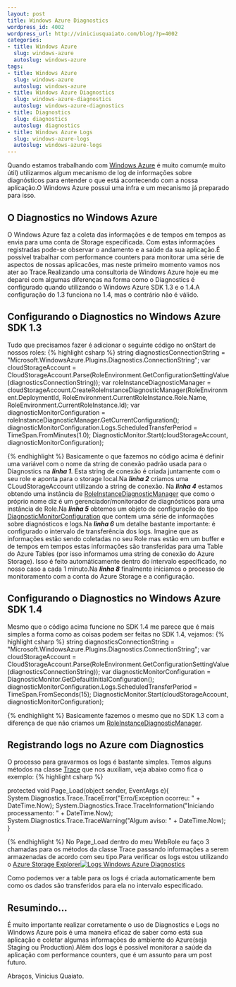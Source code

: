 ```yaml
--- 
layout: post
title: Windows Azure Diagnostics
wordpress_id: 4002
wordpress_url: http://viniciusquaiato.com/blog/?p=4002
categories: 
- title: Windows Azure
  slug: windows-azure
  autoslug: windows-azure
tags: 
- title: Windows Azure
  slug: windows-azure
  autoslug: windows-azure
- title: Windows Azure Diagnostics
  slug: windows-azure-diagnostics
  autoslug: windows-azure-diagnostics
- title: Diagnostics
  slug: diagnostics
  autoslug: diagnostics
- title: Windows Azure Logs
  slug: windows-azure-logs
  autoslug: windows-azure-logs
---
```

Quando estamos trabalhando com [Windows Azure](http://viniciusquaiato.com/blog/category/windows-azure/) é muito comum(e muito útil) utilizarmos algum mecanismo de log de informações sobre diagnósticos para entender o que está acontecendo com a nossa aplicação.O Windows Azure possui uma infra e um mecanismo já preparado para isso.

## O Diagnostics no Windows Azure
O Windows Azure faz a coleta das informações e de tempos em tempos as envia para uma conta de Storage especificada. Com estas informações registradas pode-se observar o andamento e a saúde da sua aplicação.É possível trabalhar com performance counters para monitorar uma série de aspectos de nossas aplicacões, mas neste primeiro momento vamos nos ater ao Trace.Realizando uma consultoria de Windows Azure hoje eu me deparei com algumas diferenças na forma como o Diagnostics é configurado quando utilizando o Windows Azure SDK 1.3 e o 1.4.A configuração do 1.3 funciona no 1.4, mas o contrário não é válido.

## Configurando o Diagnostics no Windows Azure SDK 1.3
Tudo que precisamos fazer é adicionar o seguinte código no onStart de nossos roles:
{% highlight csharp %}
string diagnosticsConnectionString = "Microsoft.WindowsAzure.Plugins.Diagnostics.ConnectionString";
var cloudStorageAccount = CloudStorageAccount.Parse(RoleEnvironment.GetConfigurationSettingValue(diagnosticsConnectionString));
var roleInstanceDiagnosticManager = cloudStorageAccount.CreateRoleInstanceDiagnosticManager(RoleEnvironment.DeploymentId, RoleEnvironment.CurrentRoleInstance.Role.Name, RoleEnvironment.CurrentRoleInstance.Id);
var diagnosticMonitorConfiguration = roleInstanceDiagnosticManager.GetCurrentConfiguration();
    diagnosticMonitorConfiguration.Logs.ScheduledTransferPeriod = TimeSpan.FromMinutes(1.0);
    DiagnosticMonitor.Start(cloudStorageAccount, diagnosticMonitorConfiguration);
    
{% endhighlight %}
Basicamente o que fazemos no código acima é definir uma variável com o nome da string de conexão padrão usada para o Diagnostics na **_linha 1_**. Esta string de conexão é criada juntamente com o seu role e aponta para o storage local.Na **_linha 2_** criamos uma CLoudStorageAccount utilizando a string de conexão. Na **_linha 4_** estamos obtendo uma instância de [RoleInstanceDiagnosticManager](http://msdn.microsoft.com/en-us/library/microsoft.windowsazure.diagnostics.management.roleinstancediagnosticmanager.aspx) que como o próprio nome diz é um gerenciador/monitorador de diagnósticos para uma instância de Role.Na **_linha 5_** obtemos um objeto de configuração do tipo [DiagnosticMonitorConfiguration](http://msdn.microsoft.com/en-us/library/ee773149.aspx) que contem uma série de informações sobre diagnósticos e logs.Na **_linha 6_** um detalhe bastante importante: é configurado o intervalo de transferência dos logs. Imagine que as informações estão sendo coletadas no seu Role mas estão em um buffer e de tempos em tempos estas informações são transferidas para uma Table do Azure Tables (por isso informamos uma string de conexão do Azure Storage). Isso é feito automáticamente dentro do intervalo especificado, no nosso caso a cada 1 minuto.Na **_linha 8_** finalmente iniciamos o processo de monitoramento com a conta do Azure Storage e a configuração.

## Configurando o Diagnostics no Windows Azure SDK 1.4
Mesmo que o código acima funcione no SDK 1.4 me parece que é mais simples a forma como as coisas podem ser feitas no SDK 1.4, vejamos:
{% highlight csharp %}
string diagnosticsConnectionString = "Microsoft.WindowsAzure.Plugins.Diagnostics.ConnectionString";
var cloudStorageAccount = CloudStorageAccount.Parse(RoleEnvironment.GetConfigurationSettingValue(diagnosticsConnectionString));
var diagnosticMonitorConfiguration = DiagnosticMonitor.GetDefaultInitialConfiguration();
    diagnosticMonitorConfiguration.Logs.ScheduledTransferPeriod = TimeSpan.FromSeconds(15);
    DiagnosticMonitor.Start(cloudStorageAccount, diagnosticMonitorConfiguration);
    
{% endhighlight %}
Basicamente fazemos o mesmo que no SDK 1.3 com a diferença de que não criamos um [RoleInstanceDiagnosticManager](http://msdn.microsoft.com/en-us/library/microsoft.windowsazure.diagnostics.management.roleinstancediagnosticmanager.aspx).

## Registrando logs no Azure com Diagnostics
O processo para gravarmos os logs é bastante simples. Temos alguns métodos na classe [Trace](http://msdn.microsoft.com/pt-br/library/system.diagnostics.trace.aspx) que nos auxiliam, veja abaixo como fica o exemplo:
{% highlight csharp %}

protected void Page_Load(object sender, EventArgs e){    System.Diagnostics.Trace.TraceError("Erro/Exception ocorreu: " + DateTime.Now);
    System.Diagnostics.Trace.TraceInformation("Iniciando processamento: " + DateTime.Now);
    System.Diagnostics.Trace.TraceWarning("Algum aviso: " + DateTime.Now);
    }



{% endhighlight %}
No Page_Load dentro do meu WebRole eu faço 3 chamadas para os métodos da classe Trace passando informações a serem armazenadas de acordo com seu tipo.Para verificar os logs estou utilizando o [Azure Storage Explorer](http://viniciusquaiato.com/blog/azure-storage-explorer-e-cerebrata-cloud-storage-studio/)[![Logs Windows Azure Diagnostics](http://viniciusquaiato.com/images_posts/Log-Windows-Azure-Diagnostics-300x177.png "Logs Windows Azure Diagnostics")](http://viniciusquaiato.com/images_posts/Log-Windows-Azure-Diagnostics.png)

Como podemos ver a table para os logs é criada automaticamente bem como os dados são transferidos para ela no intervalo especificado.

## Resumindo...
É muito importante realizar corretamente o uso de Diagnostics e Logs no Windows Azure pois é uma maneira eficaz de saber como está sua aplicação e coletar algumas informações do ambiente do Azure(seja Staging ou Production).Além dos logs é possível monitorar a saúde da aplicação com performance counters, que é um assunto para um post futuro.

Abraços,
Vinicius Quaiato.
